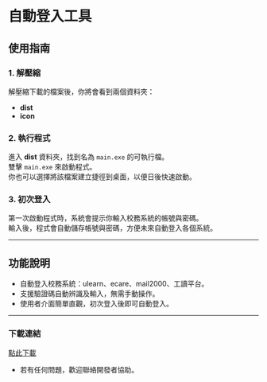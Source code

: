 # 自動登入工具

## 使用指南

### 1. 解壓縮
解壓縮下載的檔案後，你將會看到兩個資料夾：  
- **dist**  
- **icon**

### 2. 執行程式
進入 **dist** 資料夾，找到名為 `main.exe` 的可執行檔。  
雙擊 `main.exe` 來啟動程式。  
你也可以選擇將該檔案建立捷徑到桌面，以便日後快速啟動。

### 3. 初次登入
第一次啟動程式時，系統會提示你輸入校務系統的帳號與密碼。  
輸入後，程式會自動儲存帳號與密碼，方便未來自動登入各個系統。

---

## 功能說明
- 自動登入校務系統：ulearn、ecare、mail2000、工讀平台。
- 支援驗證碼自動辨識及輸入，無需手動操作。
- 使用者介面簡單直觀，初次登入後即可自動登入。

---

### 下載連結
[點此下載](https://github.com/41243144/nfu_system_automation/releases/tag/%E8%87%AA%E5%8B%95%E7%99%BB%E5%85%A5)

- 若有任何問題，歡迎聯絡開發者協助。
